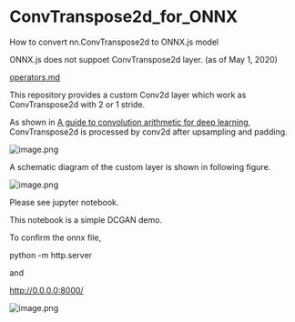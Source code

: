 # ConvTranspose2d_for_ONNX
How to convert nn.ConvTranspose2d to ONNX.js model

ONNX.js does not suppoet ConvTranspose2d layer. (as of May 1, 2020)

[operators.md](https://github.com/microsoft/onnxjs/blob/master/docs/operators.md)

This repository provides a custom Conv2d layer which work as ConvTranspose2d with 2 or 1 stride.

As shown in [A guide to convolution arithmetic for deep learning](https://arxiv.org/abs/1603.07285), ConvTranspose2d is processed by conv2d after upsampling and padding.

![image.png](https://qiita-image-store.s3.ap-northeast-1.amazonaws.com/0/201397/21fafed0-a949-e599-efc6-23449c069d3c.png)

A schematic diagram of the custom layer is shown in following figure. 

![image.png](https://qiita-image-store.s3.ap-northeast-1.amazonaws.com/0/201397/4ad726bc-b86f-53fa-6fa6-db3e3c8fc851.png)

Please see jupyter notebook.

This notebook is a simple DCGAN demo.

To confirm the onnx file,

python -m http.server

and

http://0.0.0.0:8000/

![image.png](https://qiita-image-store.s3.ap-northeast-1.amazonaws.com/0/201397/1faf5539-4157-30f2-1c6c-4302d0df2a4e.png)



